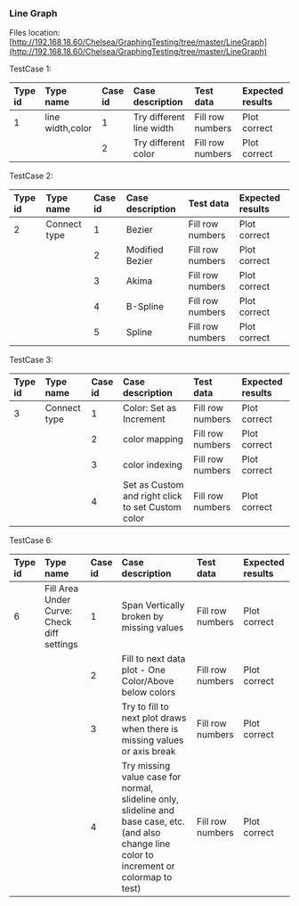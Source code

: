 ### Line Graph

Files location:[http://192.168.18.60/Chelsea/GraphingTesting/tree/master/LineGraph](http://192.168.18.60/Chelsea/GraphingTesting/tree/master/LineGraph)

TestCase 1:

| Type id | Type name | Case id | Case description | Test data | Expected results |
| :--- | :--- | :--- | :--- | :--- | :--- |
| 1 | line width,color | 1 | Try different line width | Fill row numbers | Plot correct |
|  |  | 2 | Try different color | Fill row numbers | Plot correct |

TestCase 2:

| Type id | Type name | Case id | Case description | Test data | Expected results |
| :--- | :--- | :--- | :--- | :--- | :--- |
| 2 | Connect type | 1 | Bezier | Fill row numbers | Plot correct |
|  |  | 2 | Modified Bezier | Fill row numbers | Plot correct |
|  |  | 3 | Akima | Fill row numbers | Plot correct |
|  |  | 4 | B-Spline | Fill row numbers | Plot correct |
|  |  | 5 | Spline | Fill row numbers | Plot correct |

TestCase 3:

| Type id | Type name | Case id | Case description | Test data | Expected results |
| :--- | :--- | :--- | :--- | :--- | :--- |
| 3 | Connect type | 1 | Color: Set as Increment | Fill row numbers | Plot correct |
|  |  | 2 | color mapping | Fill row numbers | Plot correct |
|  |  | 3 | color indexing | Fill row numbers | Plot correct |
|  |  | 4 | Set as Custom and right click to set Custom color | Fill row numbers | Plot correct |

TestCase 6:

| Type id | Type name | Case id | Case description | Test data | Expected results |
| :--- | :--- | :--- | :--- | :--- | :--- |
| 6 | Fill Area Under Curve: Check diff settings | 1 | Span Vertically broken by missing values | Fill row numbers | Plot correct |
|  |  | 2 | Fill to next data plot - One Color/Above below colors | Fill row numbers | Plot correct |
|  |  | 3 | Try to fill to next plot draws when there is missing values or axis break | Fill row numbers | Plot correct |
|  |  | 4 | Try missing value case for normal, slideline only, slideline and base case, etc. \(and also change line color to increment or colormap to test\) | Fill row numbers | Plot correct |



